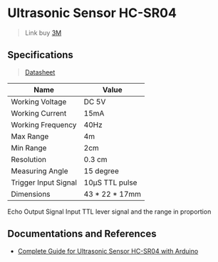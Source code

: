 # Ultrasonic Sensor HC-SR04
> Link buy [3M](https://chotroihn.vn/cam-bien-sieu-am-srf04)

## Specifications
> [Datasheet](./HCSR04.pdf)

| Name                 | Value          |
| -------------------- | -------------- |
| Working Voltage      | DC 5V          |
| Working Current      | 15mA           |
| Working Frequency    | 40Hz           |
| Max Range            | 4m             |
| Min Range            | 2cm            |
| Resolution           | 0.3 cm         |
| Measuring Angle      | 15 degree      |
| Trigger Input Signal | 10µS TTL pulse |
| Dimensions           | 43 * 22 * 17mm |

Echo Output Signal Input TTL lever signal and the range in proportion

## Documentations and References
- [Complete Guide for Ultrasonic Sensor HC-SR04 with Arduino](https://randomnerdtutorials.com/complete-guide-for-ultrasonic-sensor-hc-sr04/)
